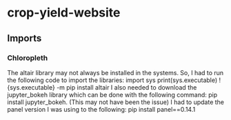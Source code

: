 # crop-yield-website
## Imports
### Chloropleth
The altair library may not always be installed in the systems. So, I had to run the following code to import the libraries:
import sys
print(sys.executable)
!{sys.executable} -m pip install altair 
I also needed to download the jupyter_bokeh library which can be done with the following command:
pip install jupyter_bokeh. (This may not have been the issue)
I had to update the panel version I was using to the following: 
pip install panel==0.14.1